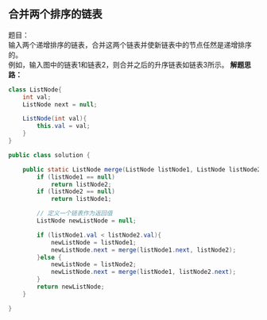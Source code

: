 <link href="markdown.css" rel="stylesheet"></link>

## 合并两个排序的链表
题目：  
输入两个递增排序的链表，合并这两个链表并使新链表中的节点任然是递增排序的。  
例如，输入图中的链表1和链表2，则合并之后的升序链表如链表3所示。
**解题思路：**    


```java
class ListNode{
    int val;
    ListNode next = null;

    ListNode(int val){
        this.val = val;
    }
}

public class solution {

    public static ListNode merge(ListNode listNode1, ListNode listNode2){
        if (listNode1 == null)
            return listNode2;
        if (listNode2 == null)
            return listNode1;

        // 定义一个链表作为返回值
        ListNode newListNode = null;

        if (listNode1.val < listNode2.val){
            newListNode = listNode1;
            newListNode.next = merge(listNode1.next, listNode2);
        }else {
            newListNode = listNode2;
            newListNode.next = merge(listNode1, listNode2.next);
        }
        return newListNode;
    }

}
```